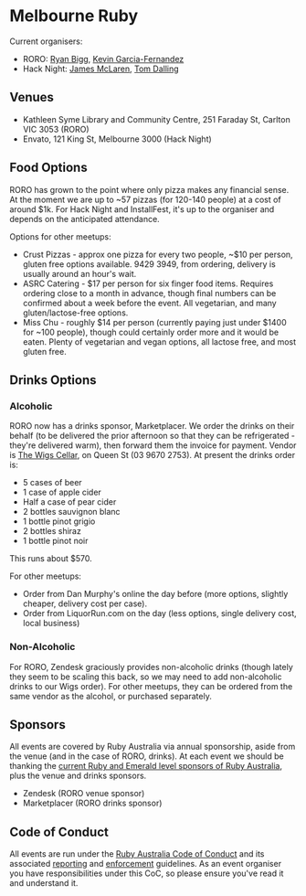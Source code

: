 # Melbourne Ruby

Current organisers:

* RORO: [Ryan Bigg](https://twitter.com/ryanbigg), [Kevin Garcia-Fernandez](https://twitter.com/kevintechgarcia)
* Hack Night: [James McLaren](https://twitter.com/jamesmclaren555), [Tom Dalling](https://twitter.com/tom_dalling)

## Venues

* Kathleen Syme Library and Community Centre, 251 Faraday St, Carlton VIC 3053 (RORO)
* Envato, 121 King St, Melbourne 3000 (Hack Night)

## Food Options

RORO has grown to the point where only pizza makes any financial sense. At the moment we are up to ~57 pizzas (for 120-140 people) at a cost of around $1k. For Hack Night and InstallFest, it's up to the organiser and depends on the anticipated attendance.

Options for other meetups:

* Crust Pizzas - approx one pizza for every two people, ~$10 per person, gluten free options available. 9429 3949, from ordering, delivery is usually around an hour's wait.
* ASRC Catering - $17 per person for six finger food items. Requires ordering close to a month in advance, though final numbers can be confirmed about a week before the event. All vegetarian, and many gluten/lactose-free options.
* Miss Chu - roughly $14 per person (currently paying just under $1400 for ~100 people), though could certainly order more and it would be eaten. Plenty of vegetarian and vegan options, all lactose free, and most gluten free.

## Drinks Options

### Alcoholic

RORO now has a drinks sponsor, Marketplacer. We order the drinks on their behalf (to be delivered the prior afternoon so that they can be refrigerated - they're delivered warm), then forward them the invoice for payment. Vendor is [The Wigs Cellar](http://www.thewigscellar.com.au/old/), on Queen St (03 9670 2753). At present the drinks order is:

* 5 cases of beer
* 1 case of apple cider
* Half a case of pear cider
* 2 bottles sauvignon blanc
* 1 bottle pinot grigio
* 2 bottles shiraz
* 1 bottle pinot noir

This runs about $570.

For other meetups:

* Order from Dan Murphy's online the day before (more options, slightly cheaper, delivery cost per case).
* Order from LiquorRun.com on the day (less options, single delivery cost, local business)

### Non-Alcoholic

For RORO, Zendesk graciously provides non-alcoholic drinks (though lately they seem to be scaling this back, so we may need to add non-alcoholic drinks to our Wigs order). For other meetups, they can be ordered from the same vendor as the alcohol, or purchased separately.

## Sponsors

All events are covered by Ruby Australia via annual sponsorship, aside from the venue (and in the case of RORO, drinks). At each event we should be thanking the [current Ruby and Emerald level sponsors of Ruby Australia](https://ruby.org.au/sponsorship), plus the venue and drinks sponsors.

* Zendesk (RORO venue sponsor)
* Marketplacer (RORO drinks sponsor)

## Code of Conduct

All events are run under the [Ruby Australia Code of Conduct](https://ruby.org.au/code-of-conduct) and its associated [reporting](https://ruby.org.au/code-of-conduct-reporting) and [enforcement](https://ruby.org.au/code-of-conduct-enforcement) guidelines. As an event organiser you have responsibilities under this CoC, so please ensure you've read it and understand it.
